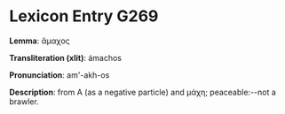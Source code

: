 # Lexicon Entry G269

**Lemma**: ἄμαχος

**Transliteration (xlit)**: ámachos

**Pronunciation**: am'-akh-os

**Description**:
from Α (as a negative particle) and μάχη; peaceable:--not a brawler.
